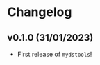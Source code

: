 # Changelog

<!--next-version-placeholder-->

## v0.1.0 (31/01/2023)

- First release of `mydstools`!